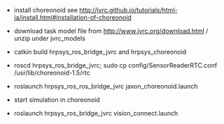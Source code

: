 - install choreonoid see http://jvrc.github.io/tutorials/html-ja/install.html#installation-of-choreonoid   

- download task model file from http://www.jvrc.org/download.html / unzip under jvrc_models 

- catkin build hrpsys_ros_bridge_jvrc and hrpsys_choreonoid

- roscd hrpsys_ros_bridge_jvrc; sudo cp config/SensorReaderRTC.conf /usr/lib/choreonoid-1.5/rtc

- roslaunch hrpsys_ros_ros_bridge_jvrc jaxon_choreonoid.launch

- start simulation in choreonoid

- roslaunch hrpsys_ros_bridge_jvrc vision_connect.launch
